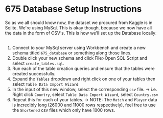 # 675 Database Setup Instructions
So as we all should know now, the dataset we procured from Kaggle is in Sqlite. We're using MySql. This is okay though, because we now have all the data in the form of CSV's. This is how we'll set up the Database locally:<br>
<br>
1. Connect to your MySql server using Workbench and create a new schema titled `675_database` or something along those lines.
2. Double click your new schema and click File>Open SQL Script and select `create_tables.sql`.
3. Run each of the table creation queries and ensure that the tables were created successfully.
4. Expand the `Tables` dropdown and right click on one of your tables then select `Table Data Import Wizard`
5. In the input of this new window, select the corresponding `csv` file. 
-> i.e. Right click `Country`, select `Table Data Import Wizard`, select `Country.csv`
6. Repeat this for each of your tables.
-> NOTE: The `Match` and `Player` data is incredibly long (26000 and 11000 rows respectively), feel free to use the `Shortened` csv files which only have 1000 rows. 
